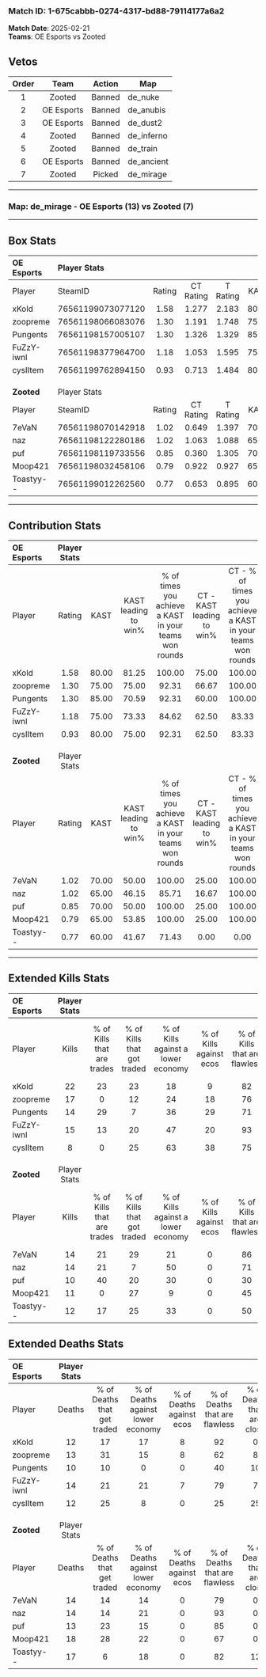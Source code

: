 ### Match ID: 1-675cabbb-0274-4317-bd88-79114177a6a2  
**Match Date**: 2025-02-21  
**Teams**: OE Esports vs Zooted  

## Vetos  

| Order | Team | Action | Map |
| :---: | :--: | :----: | --- |
| 1 | Zooted | Banned | de_nuke |
| 2 | OE Esports | Banned | de_anubis |
| 3 | OE Esports | Banned | de_dust2 |
| 4 | Zooted | Banned | de_inferno |
| 5 | Zooted | Banned | de_train |
| 6 | OE Esports | Banned | de_ancient |
| 7 | Zooted | Picked | de_mirage |

---  

### **Map**: de_mirage - OE Esports (13) vs Zooted (7)  
---  

## Box Stats  

| **OE Esports** | Player Stats      |        |           |          |       |      |       |         |        |      |     |
| :- | :- | :-: | :-: | :-: | :-: | :-: | :-: | :-: | :-: | :-: | :-: |
| Player         | SteamID           | Rating | CT Rating | T Rating | KAST  | ADR  | Kills | Assists | Deaths | K/D  | HS% |
| xKold          | 76561199073077120 |  1.58  |   1.277   |  2.183   | 80.00 | 89.6 |  22   |    4    |   12   | 1.83 | 31  |
| zoopreme       | 76561198066083076 |  1.30  |   1.191   |  1.748   | 75.00 | 87.6 |  17   |    4    |   13   | 1.31 | 58  |
| Pungents       | 76561198157005107 |  1.30  |   1.326   |  1.329   | 85.00 | 73.5 |  14   |    9    |   10   | 1.40 | 42  |
| FuZzY-iwnl     | 76561198377964700 |  1.18  |   1.053   |  1.595   | 75.00 | 85.5 |  15   |    5    |   14   | 1.07 | 33  |
| cysIItem       | 76561199762894150 |  0.93  |   0.713   |  1.484   | 80.00 | 67.7 |   8   |    9    |   12   | 0.67 | 75  |
|                |                   |        |           |          |       |      |       |         |        |      |     |
|                |                   |        |           |          |       |      |       |         |        |      |     |
|                |                   |        |           |          |       |      |       |         |        |      |     |
| **Zooted**     | Player Stats      |        |           |          |       |      |       |         |        |      |     |
| Player         | SteamID           | Rating | CT Rating | T Rating | KAST  | ADR  | Kills | Assists | Deaths | K/D  | HS% |
| 7eVaN          | 76561198070142918 |  1.02  |   0.649   |  1.397   | 70.00 | 63.9 |  14   |    3    |   14   | 1.00 | 50  |
| naz            | 76561198122280186 |  1.02  |   1.063   |  1.088   | 65.00 | 74.9 |  14   |    2    |   14   | 1.00 | 50  |
| puf            | 76561198119733556 |  0.85  |   0.360   |  1.305   | 70.00 | 54.3 |  10   |    3    |   13   | 0.77 | 30  |
| Moop421        | 76561198032458106 |  0.79  |   0.922   |  0.927   | 65.00 | 73.1 |  11   |    4    |   18   | 0.61 | 90  |
| Toastyy--      | 76561199012262560 |  0.77  |   0.653   |  0.895   | 60.00 | 62.7 |  12   |    1    |   17   | 0.71 | 66  |
---  

## Contribution Stats  

| **OE Esports** | Player Stats |       |                      |                                                        |                           |                                                             |                          |                                                            |
| :- | :-: | :-: | :-: | :-: | :-: | :-: | :-: | :-: |
| Player         |    Rating    | KAST  | KAST leading to win% | % of times you achieve a KAST in your teams won rounds | CT - KAST leading to win% | CT - % of times you achieve a KAST in your teams won rounds | T - KAST leading to win% | T - % of times you achieve a KAST in your teams won rounds |
| xKold          |     1.58     | 80.00 |        81.25         |                         100.00                         |           75.00           |                           100.00                            |          87.50           |                           100.00                           |
| zoopreme       |     1.30     | 75.00 |        75.00         |                         92.31                          |           66.67           |                           100.00                            |          85.71           |                           85.71                            |
| Pungents       |     1.30     | 85.00 |        70.59         |                         92.31                          |           60.00           |                           100.00                            |          85.71           |                           85.71                            |
| FuZzY-iwnl     |     1.18     | 75.00 |        73.33         |                         84.62                          |           62.50           |                            83.33                            |          85.71           |                           85.71                            |
| cysIItem       |     0.93     | 80.00 |        75.00         |                         92.31                          |           62.50           |                            83.33                            |          87.50           |                           100.00                           |
|                |              |       |                      |                                                        |                           |                                                             |                          |                                                            |
|                |              |       |                      |                                                        |                           |                                                             |                          |                                                            |
|                |              |       |                      |                                                        |                           |                                                             |                          |                                                            |
| **Zooted**     | Player Stats |       |                      |                                                        |                           |                                                             |                          |                                                            |
| Player         |    Rating    | KAST  | KAST leading to win% | % of times you achieve a KAST in your teams won rounds | CT - KAST leading to win% | CT - % of times you achieve a KAST in your teams won rounds | T - KAST leading to win% | T - % of times you achieve a KAST in your teams won rounds |
| 7eVaN          |     1.02     | 70.00 |        50.00         |                         100.00                         |           25.00           |                           100.00                            |          60.00           |                           100.00                           |
| naz            |     1.02     | 65.00 |        46.15         |                         85.71                          |           16.67           |                           100.00                            |          71.43           |                           83.33                            |
| puf            |     0.85     | 70.00 |        50.00         |                         100.00                         |           25.00           |                           100.00                            |          60.00           |                           100.00                           |
| Moop421        |     0.79     | 65.00 |        53.85         |                         100.00                         |           25.00           |                           100.00                            |          66.67           |                           100.00                           |
| Toastyy--      |     0.77     | 60.00 |        41.67         |                         71.43                          |           0.00            |                            0.00                             |          62.50           |                           83.33                            |
---  

## Extended Kills Stats  

| **OE Esports** | Player Stats |                            |                            |                                    |                         |                              |                                 |                                       |                    |           |
| :- | :-: | :-: | :-: | :-: | :-: | :-: | :-: | :-: | :-: | :-: |
| Player         |    Kills     | % of Kills that are trades | % of Kills that got traded | % of Kills against a lower economy | % of Kills against ecos | % of Kills that are flawless | % of Kills that are close duels | % of Kills that are assisted by flash | Pistol Round Kills | AWP Kills |
| xKold          |      22      |             23             |             23             |                 18                 |            9            |              82              |                0                |                   0                   |         9          |     3     |
| zoopreme       |      17      |             0              |             12             |                 24                 |           18            |              76              |               12                |                   6                   |         0          |     1     |
| Pungents       |      14      |             29             |             7              |                 36                 |           29            |              71              |                0                |                  14                   |         0          |     3     |
| FuZzY-iwnl     |      15      |             13             |             20             |                 47                 |           20            |              93              |                0                |                  13                   |         0          |     0     |
| cysIItem       |      8       |             0              |             25             |                 63                 |           38            |              75              |                0                |                   0                   |         0          |     0     |
|                |              |                            |                            |                                    |                         |                              |                                 |                                       |                    |           |
|                |              |                            |                            |                                    |                         |                              |                                 |                                       |                    |           |
|                |              |                            |                            |                                    |                         |                              |                                 |                                       |                    |           |
| **Zooted**     | Player Stats |                            |                            |                                    |                         |                              |                                 |                                       |                    |           |
| Player         |    Kills     | % of Kills that are trades | % of Kills that got traded | % of Kills against a lower economy | % of Kills against ecos | % of Kills that are flawless | % of Kills that are close duels | % of Kills that are assisted by flash | Pistol Round Kills | AWP Kills |
| 7eVaN          |      14      |             21             |             29             |                 21                 |            0            |              86              |                0                |                   0                   |         6          |     3     |
| naz            |      14      |             21             |             7              |                 50                 |            0            |              71              |                0                |                   7                   |         0          |     0     |
| puf            |      10      |             40             |             20             |                 30                 |            0            |              30              |               30                |                  10                   |         0          |     0     |
| Moop421        |      11      |             0              |             27             |                 9                  |            0            |              45              |                9                |                  18                   |         0          |     4     |
| Toastyy--      |      12      |             17             |             25             |                 33                 |            0            |              50              |               17                |                   0                   |         0          |     0     |
## Extended Deaths Stats  

| **OE Esports** | Player Stats |                             |                                   |                          |                               |                            |                           |               |
| :- | :-: | :-: | :-: | :-: | :-: | :-: | :-: | :-: |
| Player         |    Deaths    | % of Deaths that get traded | % of Deaths against lower economy | % of Deaths against ecos | % of Deaths that are flawless | % of Deaths that are close | % of Deaths while blinded | Deaths to AWP |
| xKold          |      12      |             17              |                17                 |            8             |              92               |             0              |            17             |       2       |
| zoopreme       |      13      |             31              |                15                 |            8             |              62               |             8              |             8             |       0       |
| Pungents       |      10      |             10              |                 0                 |            0             |              40               |             10             |             0             |       1       |
| FuZzY-iwnl     |      14      |             21              |                21                 |            7             |              79               |             7              |             0             |       2       |
| cysIItem       |      12      |             25              |                 8                 |            0             |              25               |             25             |             8             |       1       |
|                |              |                             |                                   |                          |                               |                            |                           |               |
|                |              |                             |                                   |                          |                               |                            |                           |               |
|                |              |                             |                                   |                          |                               |                            |                           |               |
| **Zooted**     | Player Stats |                             |                                   |                          |                               |                            |                           |               |
| Player         |    Deaths    | % of Deaths that get traded | % of Deaths against lower economy | % of Deaths against ecos | % of Deaths that are flawless | % of Deaths that are close | % of Deaths while blinded | Deaths to AWP |
| 7eVaN          |      14      |             14              |                14                 |            0             |              79               |             0              |             7             |       2       |
| naz            |      14      |             14              |                21                 |            0             |              93               |             0              |             0             |       1       |
| puf            |      13      |             23              |                15                 |            0             |              85               |             0              |            15             |       1       |
| Moop421        |      18      |             28              |                22                 |            0             |              67               |             0              |             0             |       3       |
| Toastyy--      |      17      |              6              |                18                 |            0             |              82               |             12             |            12             |       2       |
